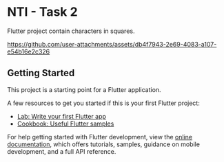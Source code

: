 # NTI - Task 2

Flutter project contain characters in squares.


https://github.com/user-attachments/assets/db4f7943-2e69-4083-a107-e54b16e2c326



## Getting Started

This project is a starting point for a Flutter application.

A few resources to get you started if this is your first Flutter project:

- [Lab: Write your first Flutter app](https://docs.flutter.dev/get-started/codelab)
- [Cookbook: Useful Flutter samples](https://docs.flutter.dev/cookbook)

For help getting started with Flutter development, view the
[online documentation](https://docs.flutter.dev/), which offers tutorials,
samples, guidance on mobile development, and a full API reference.
